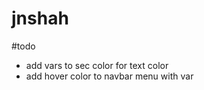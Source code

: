 # jnshah

#todo
-   add vars to sec color for text color
-   add hover color to navbar menu with var
